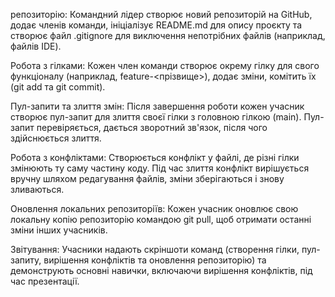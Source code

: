  репозиторію: Командний лідер створює новий репозиторій на GitHub, додає членів команди, ініціалізує README.md для опису проєкту та створює файл .gitignore для виключення непотрібних файлів (наприклад, файлів IDE).

Робота з гілками: Кожен член команди створює окрему гілку для свого функціоналу (наприклад, feature-<прізвище>), додає зміни, комітить їх (git add та git commit).

Пул-запити та злиття змін: Після завершення роботи кожен учасник створює пул-запит для злиття своєї гілки з головною гілкою (main). Пул-запит перевіряється, дається зворотний зв'язок, після чого здійснюється злиття.

Робота з конфліктами: Створюється конфлікт у файлі, де різні гілки змінюють ту саму частину коду. Під час злиття конфлікт вирішується вручну шляхом редагування файлів, зміни зберігаються і знову зливаються.

Оновлення локальних репозиторіїв: Кожен учасник оновлює свою локальну копію репозиторію командою git pull, щоб отримати останні зміни інших учасників.

Звітування: Учасники надають скріншоти команд (створення гілки, пул-запиту, вирішення конфліктів та оновлення репозиторію) та демонструють основні навички, включаючи вирішення конфліктів, під час презентації.
